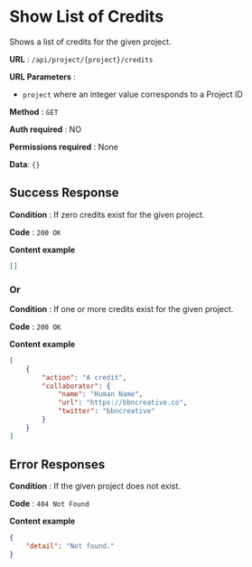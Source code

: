 # Show List of Credits

Shows a list of credits for the given project.

**URL** : `/api/project/{project}/credits`

**URL Parameters** :

- `project` where an integer value corresponds to a Project ID

**Method** : `GET`

**Auth required** : NO

**Permissions required** : None

**Data**: `{}`

## Success Response

**Condition** : If zero credits exist for the given project.

**Code** : `200 OK`

**Content example**

```json
[]
```

### Or

**Condition** : If one or more credits exist for the given project.

**Code** : `200 OK`

**Content example**

```json
[
    {
        "action": "A credit",
        "collaborator": {
            "name": "Human Name",
            "url": "https://bbncreative.co",
            "twitter": "bbncreative"
        }
    }
]
```

## Error Responses

**Condition** : If the given project does not exist.

**Code** : `404 Not Found`

**Content example**

```json
{
    "detail": "Not found."
}
```
